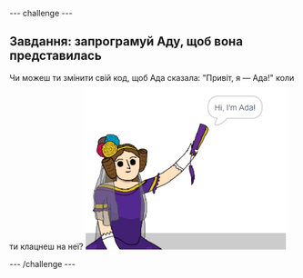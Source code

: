 \--- challenge \---

## Завдання: запрограмуй Аду, щоб вона представилась

Чи можеш ти змінити свій код, щоб Ада сказала: "Привіт, я — Ада!" коли ти клацнеш на неї? ![спрайт Ади, що каже "Привіт, я — Ада!"](images/poetry-ada-intro.png)

\--- /challenge \---